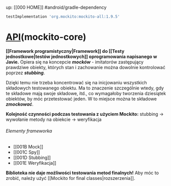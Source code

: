 up: [[000 HOME]]
#android/gradle-dependency 

```groovy
testImplementation 'org.mockito:mockito-all:1.9.5'
```

# [API](https://javadoc.io/doc/org.mockito)(mockito-core)

**[[Framework programistyczny|Framework]] do [[Testy jednostkowe|testów jednostkowych]] oprogramowania  napisanego w Javie.** Opiera się na koncepcie ***mocków*** - imitatorów zastępujący prawdziwe obiekty, których stan i zachowanie można dowolnie kontrolować poprzez ***stubbing***.

Dzięki temu nie trzeba koncentrować się na inicjowaniu wszystkich składowych testowanego obiektu. Ma to znaczenie szczególnie wtedy, gdy te składowe mają swoje składowe, itd., co wymagałoby tworzenia dziesiątek obiektów, by móc przetestować jeden. W to miejsce można te składowe ***zmockować***.

**Kolejność czynności podczas testowania z użyciem Mockito:**
stubbing -> wywołanie metody na obiekcie -> weryfikacja

###### Elementy frameworka
- [[001B Mock]]
- [[001C Spy]]
- [[001D Stubbing]]
- [[001E Weryfikacja]]

**Biblioteka nie daje możliwości testowania metod finalnych!**
Aby móc to zrobić, należy użyć [[Mockito for final classes|rozszerzenia]].